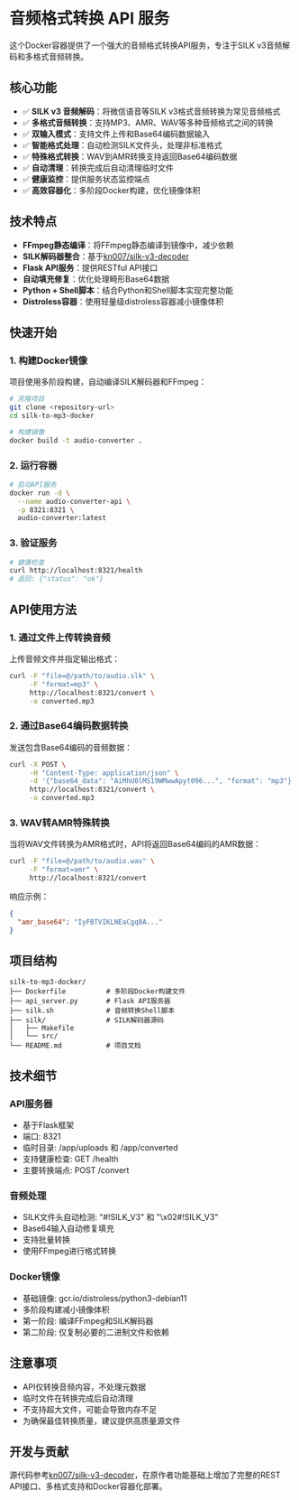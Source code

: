 # 音频格式转换 API 服务

这个Docker容器提供了一个强大的音频格式转换API服务，专注于SILK v3音频解码和多格式音频转换。

## 核心功能

- ✅ **SILK v3 音频解码**：将微信语音等SILK v3格式音频转换为常见音频格式
- ✅ **多格式音频转换**：支持MP3、AMR、WAV等多种音频格式之间的转换
- ✅ **双输入模式**：支持文件上传和Base64编码数据输入
- ✅ **智能格式处理**：自动检测SILK文件头，处理非标准格式
- ✅ **特殊格式转换**：WAV到AMR转换支持返回Base64编码数据
- ✅ **自动清理**：转换完成后自动清理临时文件
- ✅ **健康监控**：提供服务状态监控端点
- ✅ **高效容器化**：多阶段Docker构建，优化镜像体积

## 技术特点

- **FFmpeg静态编译**：将FFmpeg静态编译到镜像中，减少依赖
- **SILK解码器整合**：基于[kn007/silk-v3-decoder](https://github.com/kn007/silk-v3-decoder)
- **Flask API服务**：提供RESTful API接口
- **自动填充修复**：优化处理畸形Base64数据
- **Python + Shell脚本**：结合Python和Shell脚本实现完整功能
- **Distroless容器**：使用轻量级distroless容器减小镜像体积

## 快速开始

### 1. 构建Docker镜像

项目使用多阶段构建，自动编译SILK解码器和FFmpeg：

```bash
# 克隆项目
git clone <repository-url>
cd silk-to-mp3-docker

# 构建镜像
docker build -t audio-converter .
```

### 2. 运行容器

```bash
# 启动API服务
docker run -d \
  --name audio-converter-api \
  -p 8321:8321 \
  audio-converter:latest
```

### 3. 验证服务

```bash
# 健康检查
curl http://localhost:8321/health
# 返回: {"status": "ok"}
```

## API使用方法

### 1. 通过文件上传转换音频

上传音频文件并指定输出格式：

```bash
curl -F "file=@/path/to/audio.slk" \
     -F "format=mp3" \
     http://localhost:8321/convert \
     -o converted.mp3
```

### 2. 通过Base64编码数据转换

发送包含Base64编码的音频数据：

```bash
curl -X POST \
     -H "Content-Type: application/json" \
     -d '{"base64_data": "AiMhU0lMS19WMwwApyt096...", "format": "mp3"}' \
     http://localhost:8321/convert \
     -o converted.mp3
```

### 3. WAV转AMR特殊转换

当将WAV文件转换为AMR格式时，API将返回Base64编码的AMR数据：

```bash
curl -F "file=@/path/to/audio.wav" \
     -F "format=amr" \
     http://localhost:8321/convert
```

响应示例：
```json
{
  "amr_base64": "IyFBTVIKLNEaCgq8A..."
}
```

## 项目结构

```
silk-to-mp3-docker/
├── Dockerfile          # 多阶段Docker构建文件
├── api_server.py       # Flask API服务器
├── silk.sh             # 音频转换Shell脚本
├── silk/               # SILK解码器源码
│   ├── Makefile
│   └── src/
└── README.md           # 项目文档
```

## 技术细节

### API服务器

- 基于Flask框架
- 端口: 8321
- 临时目录: /app/uploads 和 /app/converted
- 支持健康检查: GET /health
- 主要转换端点: POST /convert

### 音频处理

- SILK文件头自动检测: "#!SILK_V3" 和 "\x02#!SILK_V3"
- Base64输入自动修复填充
- 支持批量转换
- 使用FFmpeg进行格式转换

### Docker镜像

- 基础镜像: gcr.io/distroless/python3-debian11
- 多阶段构建减小镜像体积
- 第一阶段: 编译FFmpeg和SILK解码器
- 第二阶段: 仅复制必要的二进制文件和依赖

## 注意事项

- API仅转换音频内容，不处理元数据
- 临时文件在转换完成后自动清理
- 不支持超大文件，可能会导致内存不足
- 为确保最佳转换质量，建议提供高质量源文件

## 开发与贡献

源代码参考[kn007/silk-v3-decoder](https://github.com/kn007/silk-v3-decoder)，在原作者功能基础上增加了完整的REST API接口、多格式支持和Docker容器化部署。 
